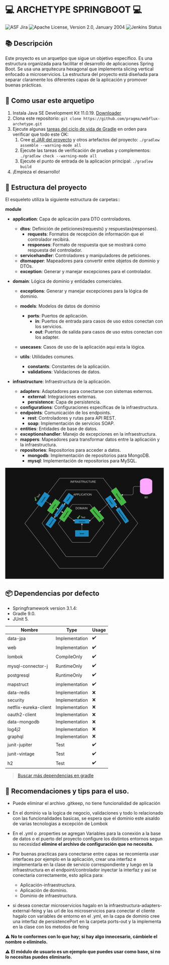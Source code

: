 #  💻 ARCHETYPE SPRINGBOOT 💻

![ASF Jira](https://img.shields.io/endpoint?url=https%3A%2F%2Fmaven.apache.org%2Fbadges%2Fasf_jira-ARCHETYPE.json)
![Apache License, Version 2.0, January 2004](https://img.shields.io/github/license/apache/maven.svg?label=License)
![Jenkins Status](https://img.shields.io/jenkins/s/https/ci-maven.apache.org/job/Maven/job/maven-box/job/maven-archetype/job/master.svg?)

## 📚 Descripción

Este proyecto es un arquetipo que sigue un objetivo específico.
Es una estructura organizada para facilitar el desarrollo de aplicaciones Spring Boot. Se usa una arquitecura
hexagonal que implementa slicing vertical enfocado a microservicios.
La estructura del proyecto está diseñada para separar claramente los diferentes
capas de la aplicación y promover buenas prácticas.

## 🚀 Como usar este arquetipo

1. Instala Java SE Development Kit 11.0.19. [Downloader](https://www.oracle.com/co/java/technologies/javase/jdk11-archive-downloads.html#license-lightbox)
2. Clona este repositorio: `git clone https://github.com/pragma/webflux-archetype.git`
3. Ejecute algunas [tareas del ciclo de vida de Gradle](https://docs.gradle.org/current/userguide/java_plugin.html#lifecycle_tasks) en orden para verificar que todo este OK:
    1. Cree [el JAR del proyecto](https://docs.gradle.org/current/userguide/java_plugin.html#sec:jar) y otros artefactos del proyecto:
       `./gradlew assemble --warning-mode all`
    2. Ejecute las tareas de verificación de pruebas y complementos:
       `./gradlew check --warning-mode all`
    3. Ejecute el punto de entrada de la aplicacion principal:
       `./gradlew build`
4. ¡Empieza el desarrollo!


## 📁 Estructura del proyecto

El esqueleto utiliza la siguiente estructura de carpetas::

**module**
- **application**: Capa de aplicación para DTO controladores.
    - **dtos**: Definición de peticiones(requests) y respuestas(responses).
        - **requests**: Formatos de recepción de información que el controlador recibirá.
        - **responses**: Formato de respuesta que se mostrará como respuesta del controlador.
    - **servicehandler**: Controladores y manipuladores de peticiones.
    - **dtomapper**: Mapeadores para convertir entre objetos de dominio y DTOs.
    - **exception**: Generar y manejar excepciones para el controlador.

- **domain**: Lógica de dominio y entidades comerciales.
    - **exceptions**: Generar y manejar excepciones para la lógica de dominio.
    - **models**: Modelos de datos de dominio
        - **ports**: Puertos de aplicación.
            - **in**: Puertos de entrada para casos de uso estos conectan con los servicios.
            - **out**: Puertos de salida para casos de uso estos conectan con los adapter.

    - **usecases**: Casos de uso de la aplicación aqui esta la lógica.
    - **utils**: Utilidades comunes.
        - **constants**: Constantes de la aplicación.
        - **validations**: Validaciones de datos.

- **infrastructure**: Infraestructura de la aplicación.
    - **adapters**: Adaptadores para conectarse con sistemas externos.
        - **external**: Integraciones externas.
        - **persistence**: Capa de persistencia.
    - **configurations**: Configuraciones específicas de la infraestructura.
    - **endpoints**: Comunicación de los endpoints.
        - **rest**: Controladores y rutas para API REST.
        - **soap**: Implementación de servicios SOAP.
    - **entities**: Entidades de base de datos.
    - **exceptionshandler**: Manejo de excepciones en la infraestructura.
    - **mappers**: Mapeadores para transformar datos entre la aplicación y la infraestructura.
    - **repositories**: Repositorios para acceder a datos.
        - **mongodb**: Implementación de repositorios para MongoDB.
        - **mysql**: Implementación de repositorios para MySQL.

![img_1.png](diagram.png)

## 📦 Dependencias por defecto

* Springframework version 3.1.4:
* Gradle 9.0.
* JUnit 5.

| Nombre                | Type           | Usage |
|-----------------------|----------------| ---- |
| data-jpa              | Implementation | ✔️   |
| web                   | Implementation | ✔️   |
| lombok                | CompileOnly    | ✔️   |
| mysql-connector-j     | RuntimeOnly    | ✔️   |
| postgresql            | RuntimeOnly    | ✔️   |
| mapstruct             | implementation | ✔️   |
| data-redis            | Implementation | ❌   |
| security              | Implementation | ❌   |
| netflix-eureka-client | Implementation | ❌   |
| oauth2-client         | Implementation | ❌   |
| data-mongodb          | Implementation | ❌   |
| log4j2                | Implementation | ❌   |
| graphql               | Implementation | ❌ |
| junit-jupiter         | Test           | ✔️   |
| junit-vintage         | Test           | ✔️   |
| h2                    | Test           | ✔️   |

> [Buscar más dependencias en gradle](https://docs.gradle.org/current/javadoc/allpackages-index.html)

## 📢 Recomendaciones y tips para el uso.

* Puede eliminar el archivo .gitkeep, no tiene funcionalidad de aplicación

* En el dominio va la logica de negocio, validaciones y todo lo relacionado con las funcionalidades
  basicas, se espera que el dominio este aisaldo de varias tecnologias a excepción de Lombok

* En el .yml o .properties se agregan Variables para la conexión a la base de datos
  o el puerto del proyecto configure los distintos entornos segun su necesidad **elimine el
  archivo de configuración que no necesita.**

* Por buenas practicas para conectarse entre capas se recomienta usar interfaces por ejemplo en la aplicación, crear
  una interfaz e implementarla en la clase de servicio correspondiente y luego en la infraestructura en el
  endpoint/controlador inyectar la interfaz y así se conectaría correctamente, esto aplica para:
    - Aplicación-infraestructura.
    - Aplicación de dominio.
    - Dominio de infraestructura.

* si desea conectar microservicios hagalo en la infraestructura-adapters-external-feing y las url
  de los microservicios para conectar el cliente hagalo con variables de entorno en el .yml,
  en la capa de dominio cree una interfaz de persistencePort en la carpeta ports-out y la implementa en
  la clase con los metodos de feing

⚠️ **No te conformes con lo que hay; si hay algo innecesario, cámbiele el nombre o elimínelo.**

⚠️ **El módulo de usuario es un ejemplo que puedes usar como base, si no lo necesitas puedes eliminarlo.**
